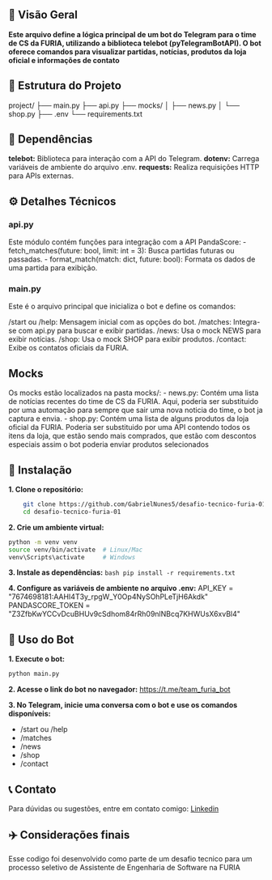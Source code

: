 ## 📌 Visão Geral

**Este arquivo define a lógica principal de um bot do Telegram para o time de CS da FURIA, utilizando a biblioteca telebot (pyTelegramBotAPI). O bot oferece comandos para visualizar partidas, notícias, produtos da loja oficial e informações de contato**

## 📁 Estrutura do Projeto

project/
├── main.py 
├── api.py
├── mocks/
│   ├── news.py
│   └── shop.py
├── .env
└── requirements.txt

## 🧩 Dependências

**telebot:** Biblioteca para interação com a API do Telegram.
**dotenv:** Carrega variáveis de ambiente do arquivo .env.
**requests:** Realiza requisições HTTP para APIs externas.

## ⚙️ Detalhes Técnicos

### api.py

Este módulo contém funções para integração com a API PandaScore:
    - fetch_matches(future: bool, limit: int = 3): Busca partidas futuras ou passadas.
    - format_match(match: dict, future: bool): Formata os dados de uma partida para exibição.

### main.py

Este é o arquivo principal que inicializa o bot e define os comandos:

/start ou /help: Mensagem inicial com as opções do bot.
/matches: Integra-se com api.py para buscar e exibir partidas.
/news: Usa o mock NEWS para exibir notícias.
/shop: Usa o mock SHOP para exibir produtos.
/contact: Exibe os contatos oficiais da FURIA.

## Mocks
Os mocks estão localizados na pasta mocks/:
    - news.py: Contém uma lista de notícias recentes do time de CS da FURIA. Aqui, poderia ser substituido por uma automação para sempre que sair uma nova noticia do time, o bot ja captura e envia. 
    - shop.py: Contém uma lista de alguns produtos da loja oficial da FURIA. Poderia ser substituido por uma API contendo todos os itens da loja, que estão sendo mais comprados, que estão com descontos especiais assim o bot poderia enviar produtos selecionados

## 🔧 Instalação

**1. Clone o repositório:**
```bash
    git clone https://github.com/GabrielNunes5/desafio-tecnico-furia-01.git
    cd desafio-tecnico-furia-01
```

**2. Crie um ambiente virtual:**
```bash
python -m venv venv
source venv/bin/activate  # Linux/Mac
venv\Scripts\activate     # Windows
```

**3. Instale as dependências:**
    ```bash
pip install -r requirements.txt
    ```

**4. Configure as variáveis de ambiente no arquivo .env:**
API_KEY = "7674698181:AAHI4T3y_rpgW_Y0Op4NySOhPLeTjH6Akdk"
PANDASCORE_TOKEN = "Z3ZfbKwYCCvDcuBHUv9cSdhom84rRh09nlNBcq7KHWUsX6xvBl4"

## ​📨  Uso do Bot

**1. Execute o bot:**
```bash
python main.py
```

**2. Acesse o link do bot no navegador:**
https://t.me/team_furia_bot

**3. No Telegram, inicie uma conversa com o bot e use os comandos disponíveis:**
- /start ou /help
- /matches
- /news
- /shop
- /contact

## 📞 Contato
Para dúvidas ou sugestões, entre em contato comigo:
[Linkedin](https://www.linkedin.com/in/gabriel-nunes-085gn/)

## ✈️ Considerações finais
Esse codigo foi desenvolvido como parte de um desafio tecnico para um processo seletivo de Assistente de Engenharia de Software na FURIA
